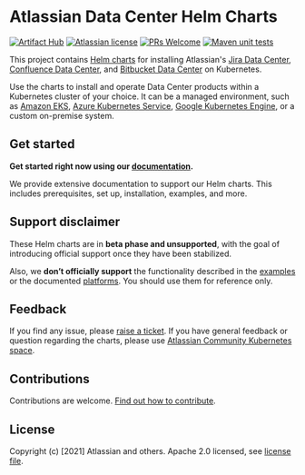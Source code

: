 # Atlassian Data Center Helm Charts

[![Artifact Hub](https://img.shields.io/endpoint?url=https://artifacthub.io/badge/repository/atlassian-data-center)](https://artifacthub.io/packages/search?repo=atlassian-data-center)
[![Atlassian license](https://img.shields.io/badge/license-Apache%202.0-blue.svg?style=flat-square)](LICENSE) 
[![PRs Welcome](https://img.shields.io/badge/PRs-welcome-brightgreen.svg?style=flat-square)](CONTRIBUTING.md) 
[![Maven unit tests](https://github.com/atlassian-labs/data-center-helm-charts/actions/workflows/maven.yml/badge.svg)](https://github.com/atlassian-labs/data-center-helm-charts/actions/workflows/maven.yml)

This project contains [Helm charts](https://helm.sh/) for installing Atlassian's [Jira Data Center](https://www.atlassian.com/enterprise/data-center/jira), [Confluence Data Center](https://www.atlassian.com/enterprise/data-center/confluence), and [Bitbucket Data Center](https://www.atlassian.com/enterprise/data-center/bitbucket) on Kubernetes. 

Use the charts to install and operate Data Center products within a Kubernetes cluster of your choice. It can be a managed environment, such as [Amazon EKS](https://aws.amazon.com/eks/), [Azure Kubernetes Service](https://azure.microsoft.com/en-au/services/kubernetes-service/), [Google Kubernetes Engine](https://cloud.google.com/kubernetes-engine), or a custom on-premise system.

## Get started

**Get started right now using our [documentation](https://atlassian-labs.github.io/data-center-helm-charts/).**

We provide extensive documentation to support our Helm charts. This includes prerequisites, set up, installation, examples, and more.


## Support disclaimer

These Helm charts are in **beta phase and unsupported**, with the goal of introducing official support once they have been
stabilized.

Also, we **don’t officially support** the functionality described in the [examples](https://atlassian-labs.github.io/data-center-helm-charts/examples/EXAMPLES/) or the documented [platforms](https://atlassian-labs.github.io/data-center-helm-charts/platforms/PLATFORMS/). You should use them for reference only. 


## Feedback

If you find any issue, please [raise a ticket](https://github.com/atlassian-labs/data-center-helm-charts/issues/new). If you have general feedback or question regarding the charts, please use [Atlassian Community Kubernetes space](https://community.atlassian.com/t5/Atlassian-Data-Center-on/gh-p/DC_Kubernetes).
  

## Contributions

Contributions are welcome. [Find out how to contribute](CONTRIBUTING.md). 


## License

Copyright (c) [2021] Atlassian and others.
Apache 2.0 licensed, see [license file](LICENSE).
